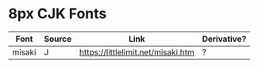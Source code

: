 # 8px CJK Fonts

| Font | Source | Link | Derivative? |
| --- | --- | --- | --- |
| misaki | J | <https://littlelimit.net/misaki.htm> | ? |
